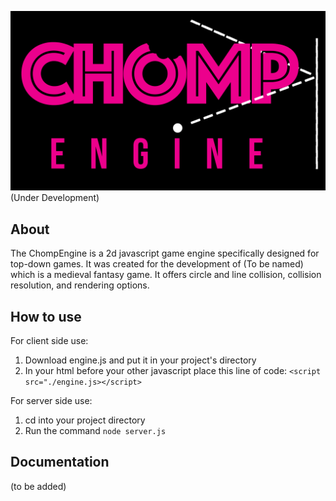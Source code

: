 ![chomp logo](https://github.com/chomp105/ChompEngine/blob/master/ChompLogo.png?raw=true)
(Under Development)

About
-----
The ChompEngine is a 2d javascript game engine specifically designed for top-down games.
It was created for the development of (To be named) which is a medieval fantasy game.
It offers circle and line collision, collision resolution, and rendering options.

How to use
----------
For client side use:
1. Download engine.js and put it in your project's directory
2. In your html before your other javascript place this line of code: ```<script src="./engine.js></script>```

For server side use:
1. cd into your project directory
2. Run the command ```node server.js```

Documentation
-------------
(to be added)

